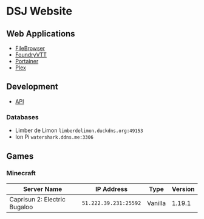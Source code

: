 # DSJ Website

## Web Applications

- [FileBrowser](http://limberdelimon.duckdns.org:47034/)
- [FoundryVTT](http://limberdelimon.duckdns.org:30000/)
- [Portainer](https://limberdelimon.duckdns.org:6691/)
- [Plex](http://limberdelimon.duckdns.org:32400/web)


## Development

- [API](https://dsj-api.herokuapp.com/)

### Databases

- Limber de Limon `limberdelimon.duckdns.org:49153`
- Ion Pi `watershark.ddns.me:3306`

## Games

### Minecraft

| Server Name | IP Address | Type | Version |
|---|---|---|---|
| Caprisun 2: Electric Bugaloo | `51.222.39.231:25592` | Vanilla | 1.19.1 |
